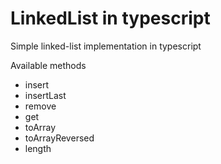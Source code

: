 # LinkedList in typescript
Simple linked-list implementation in typescript 

Available methods
* insert 
* insertLast
* remove
* get
* toArray
* toArrayReversed
* length
